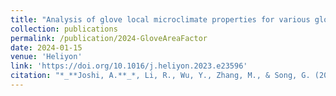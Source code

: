 ```yaml
---
title: "Analysis of glove local microclimate properties for various glove types and fits using 3D scanning method"
collection: publications
permalink: /publication/2024-GloveAreaFactor
date: 2024-01-15
venue: 'Heliyon'
link: 'https://doi.org/10.1016/j.heliyon.2023.e23596'
citation: "*_**Joshi, A.**_*, Li, R., Wu, Y., Zhang, M., & Song, G. (2024). Analysis of glove local microclimate properties for various glove types and fits using 3D scanning method. Heliyon, 10(1)."
---
```

